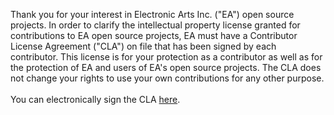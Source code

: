 Thank you for your interest in Electronic Arts Inc. ("EA") open source projects. In order to clarify the intellectual property license granted for contributions to EA open source projects, EA must have a Contributor License Agreement ("CLA") on file that has been signed by each contributor. This license is for your protection as a contributor as well as for the protection of EA and users of EA's open source projects. The CLA does not change your rights to use your own contributions for any other purpose.
<br /><br />You can electronically sign the CLA <a href="https://ea.tap.thinksmart.com/prod/Portal/ShowWorkFlow/AnonymousEmbed/26adfdf8-b74e-4212-bb4a-3e756b722c32">here</a>.
